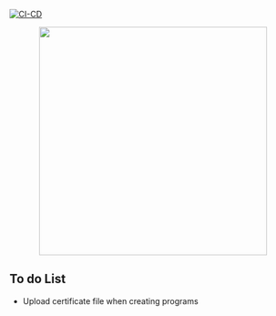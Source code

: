 [![CI-CD](https://github.com/Olsaviraagsa/cataliz-web/actions/workflows/deploy.yml/badge.svg)](https://github.com/Olsaviraagsa/cataliz-web/actions/workflows/deploy.yml)

<p align="center"><a href="https://app.cataliz.id" target="_blank"><img src="https://github.com/blackbuble/cataliz-web/blob/main/public/assets/images/svg/cataliz.svg" width="400"></a></p>


## To do List
- Upload certificate file when creating programs
